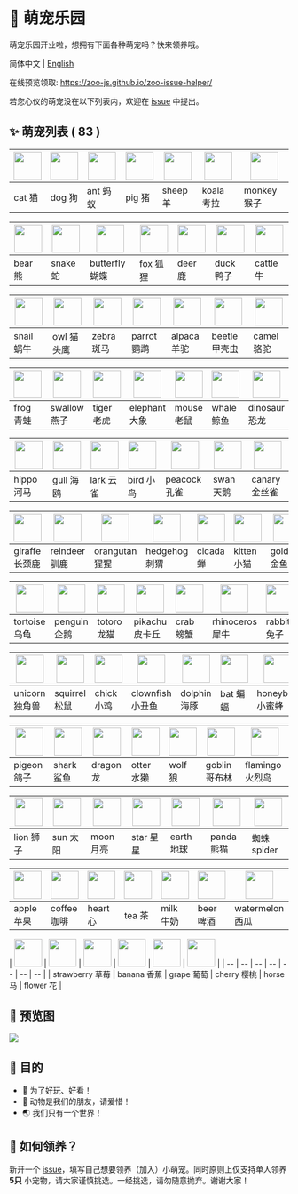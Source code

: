 # 🌈 萌宠乐园

萌宠乐园开业啦，想拥有下面各种萌宠吗？快来领养哦。

简体中文 | [English](./README.en-US.md)

在线预览领取: https://zoo-js.github.io/zoo-issue-helper/

若您心仪的萌宠没在以下列表内，欢迎在 [issue][issue-new] 中提出。

## ✨ 萌宠列表 ( 83 )

| [<img src="https://avatars0.githubusercontent.com/u/70745181?s=200&v=4" width="50" />](https://github.com/cat-js) | [<img src="https://avatars1.githubusercontent.com/u/70746150?s=200&v=4" width="50" />](https://github.com/dog-js) | [<img src="https://avatars2.githubusercontent.com/u/70746215?s=200&v=4" width="50" />](https://github.com/ant-js) | [<img src="https://avatars1.githubusercontent.com/u/70749293?s=200&v=4" width="50" />](https://github.com/pig-js) | [<img src="https://avatars1.githubusercontent.com/u/70750007?s=200&v=4" width="50" />](https://github.com/sheep-js) | [<img src="https://avatars1.githubusercontent.com/u/70750089?s=200&v=4" width="50" />](https://github.com/koala-js) | [<img src="https://avatars1.githubusercontent.com/u/70750531?s=200&v=4" width="50" />](https://github.com/monkey-js) |
| -- | -- | -- | -- | -- | -- | -- |
| cat 猫 |  dog 狗 | ant 蚂蚁 | pig 猪 | sheep 羊 | koala 考拉 | monkey 猴子 |

| [<img src="https://avatars2.githubusercontent.com/u/70750582?s=200&v=4" width="50" />](https://github.com/bear-js) | [<img src="https://avatars2.githubusercontent.com/u/70750638?s=200&v=4" width="50"/>](https://github.com/snake-js) | [<img src="https://avatars2.githubusercontent.com/u/70750798?s=200&v=4" width="50" />](https://github.com/butterfly-js) | [<img src="https://avatars1.githubusercontent.com/u/70750872?s=200&v=4" width="50" />](https://github.com/fox-js) | [<img src="https://avatars3.githubusercontent.com/u/70750953?s=200&v=4" width="50" />](https://github.com/deer-js) | [<img src="https://avatars2.githubusercontent.com/u/70751028?s=200&v=4" width="50" />](https://github.com/duck-js) | [<img src="https://avatars0.githubusercontent.com/u/70751211?s=200&v=4" width="50" />](https://github.com/cattle-js) |
| -- | -- | -- | -- | -- | -- | -- |
|bear 熊 | snake 蛇|butterfly 蝴蝶| fox 狐狸|deer 鹿 | duck 鸭子|cattle 牛 |

| [<img src="https://avatars3.githubusercontent.com/u/70751299?s=200&v=4" width="50" />](https://github.com/snail-js) | [<img src="https://avatars2.githubusercontent.com/u/70752100?s=200&v=4" width="50" />](https://github.com/owl-js) | [<img src="https://avatars3.githubusercontent.com/u/70752158?s=200&v=4" width="50" />](https://github.com/zebra-js) | [<img src="https://avatars1.githubusercontent.com/u/70752245?s=200&v=4" width="50" />](https://github.com/parrot-js) | [<img src="https://avatars0.githubusercontent.com/u/70752315?s=200&v=4" width="50" />](https://github.com/alpaca-js) | [<img src="https://avatars0.githubusercontent.com/u/70752362?s=200&v=4" width="50" />](https://github.com/beetle-js) | [<img src="https://avatars3.githubusercontent.com/u/70752397?s=200&v=4" width="50" />](https://github.com/camel-js) |
| -- | -- | -- | -- | -- | -- | -- |
| snail 蜗牛| owl 猫头鹰| zebra 斑马| parrot 鹦鹉 | alpaca 羊驼| beetle 甲壳虫 | camel 骆驼|

| [<img src="https://avatars2.githubusercontent.com/u/70752488?s=200&v=4" width="50" />](https://github.com/frog-js) | [<img src="https://avatars2.githubusercontent.com/u/70752630?s=200&v=4" width="50" />](https://github.com/swallow-js) | [<img src="https://avatars0.githubusercontent.com/u/70752665?s=200&v=4" width="50" />](https://github.com/tiger-js) | [<img src="https://avatars1.githubusercontent.com/u/70752728?s=200&v=4" width="50" />](https://github.com/elephant-js) | [<img src="https://avatars0.githubusercontent.com/u/70752757?s=200&v=4" width="50" />](https://github.com/mouse-js) | [<img src="https://avatars3.githubusercontent.com/u/70752793?s=200&v=4" width="50" />](https://github.com/whale-js) | [<img src="https://avatars2.githubusercontent.com/u/70752846?s=200&v=4" width="50" />](https://github.com/dinosaur-js) |
| -- | -- | -- | -- | -- | -- | -- |
| frog 青蛙| swallow 燕子 | tiger 老虎 | elephant 大象| mouse 老鼠 | whale 鲸鱼| dinosaur 恐龙 |

| [<img src="https://avatars0.githubusercontent.com/u/70752881?s=200&v=4" width="50" />](https://github.com/hippo-js) | [<img src="https://avatars2.githubusercontent.com/u/70752962?s=200&v=4" width="50" />](https://github.com/gull-js) | [<img src="https://avatars1.githubusercontent.com/u/70753047?s=200&v=4" width="50" />](https://github.com/lark-js) | [<img src="https://avatars3.githubusercontent.com/u/70757307?s=200&v=4" width="50" />](https://github.com/bird-js) | [<img src="https://avatars3.githubusercontent.com/u/70757494?s=200&v=4" width="50" />](https://github.com/peacock-js) | [<img src="https://avatars2.githubusercontent.com/u/70757521?s=200&v=4" width="50" />](https://github.com/swan-js) | [<img src="https://avatars0.githubusercontent.com/u/70757575?s=200&v=4" width="50" />](https://github.com/canary-js) |
| -- | -- | -- | -- | -- | -- | -- |
|hippo 河马 | gull 海鸥 | lark 云雀 | bird 小鸟 | peacock 孔雀 | swan 天鹅 | canary 金丝雀|

| [<img src="https://avatars2.githubusercontent.com/u/70757639?s=200&v=4" width="50" />](https://github.com/giraffe-js) | [<img src="https://avatars1.githubusercontent.com/u/70757664?s=200&v=4" width="50" />](https://github.com/reindeer-js) | [<img src="https://avatars0.githubusercontent.com/u/70757694?s=200&v=4" width="50" />](https://github.com/orangutan-js) | [<img src="https://avatars3.githubusercontent.com/u/70757725?s=200&v=4" width="50" />](https://github.com/hedgehog-js) | [<img src="https://avatars3.githubusercontent.com/u/70757758?s=200&v=4" width="50" />](https://github.com/cicada-js) | [<img src="https://avatars2.githubusercontent.com/u/70757890?s=200&v=4" width="50" />](https://github.com/kitten-js) | [<img src="https://avatars3.githubusercontent.com/u/70762676?s=200&v=4" width="50" />](https://github.com/goldfish-js) |
| -- | -- | -- | -- | -- | -- | -- |
| giraffe 长颈鹿 | reindeer 驯鹿 | orangutan 猩猩 | hedgehog 刺猬| cicada 蝉 | kitten 小猫| goldfish 金鱼 |

| [<img src="https://avatars1.githubusercontent.com/u/70783027?s=200&v=4" width="50" />](https://github.com/tortoise-js) | [<img src="https://avatars3.githubusercontent.com/u/70783043?s=200&v=4" width="50" />](https://github.com/penguin-js) | [<img src="https://avatars3.githubusercontent.com/u/70783073?s=200&v=4" width="50" />](https://github.com/totoro-js) | [<img src="https://avatars3.githubusercontent.com/u/70783107?s=200&v=4" width="50" />](https://github.com/pikachu-js) | [<img src="https://avatars0.githubusercontent.com/u/70783229?s=200&v=4" width="50" />](https://github.com/crab-js) | [<img src="https://avatars0.githubusercontent.com/u/70783273?s=200&v=4" width="50" />](https://github.com/rhinoceros-js) | [<img src="https://avatars2.githubusercontent.com/u/70783302?s=200&v=4" width="50" />](https://github.com/rabbit-js) |
| -- | -- | -- | -- | -- | -- | -- |
| tortoise 乌龟 | penguin 企鹅 | totoro 龙猫 | pikachu 皮卡丘 | crab 螃蟹 | rhinoceros 犀牛 | rabbit 兔子 |

| [<img src="https://avatars1.githubusercontent.com/u/70783423?s=200&v=4" width="50" />](https://github.com/unicorn-js) | [<img src="https://avatars2.githubusercontent.com/u/70783453?s=200&v=4" width="50" />](https://github.com/squirrel-js) | [<img src="https://avatars1.githubusercontent.com/u/70783479?s=200&v=4" width="50" />](https://github.com/chick-js) | [<img src="https://avatars3.githubusercontent.com/u/70783502?s=200&v=4" width="50">](https://github.com/clownfish-js) | [<img src="https://avatars0.githubusercontent.com/u/70783522?s=200&v=4" width="50" />](https://github.com/dolphin-js) | [<img src="https://avatars2.githubusercontent.com/u/70783585?s=200&v=4" width="50" />](https://github.com/bat-js) | [<img src="https://avatars0.githubusercontent.com/u/70783684?s=200&v=4" width="50" />](https://github.com/honeybee-js) |
| -- | -- | -- | -- | -- | -- | -- |
| unicorn 独角兽 | squirrel 松鼠 | chick 小鸡 | clownfish 小丑鱼 | dolphin 海豚 | bat 蝙蝠 | honeybee 小蜜蜂 |

| [<img src="https://avatars3.githubusercontent.com/u/70783705?s=200&v=4" width="50" />](https://github.com/pigeon-js) | [<img src="https://avatars2.githubusercontent.com/u/70783812?s=200&v=4" width="50" />](https://github.com/shark-ts) | [<img src="https://avatars3.githubusercontent.com/u/70783905?s=200&v=4" width="50" />](https://github.com/dragon-ts) | [<img src="https://avatars0.githubusercontent.com/u/70784646?s=200&v=4" width="50" />](https://github.com/otter-ts) | [<img src="https://avatars3.githubusercontent.com/u/70870347?s=200&v=4" width="50" />](https://github.com/wolf-ts) | [<img src="https://avatars0.githubusercontent.com/u/71177746?s=200&v=4" width="50" />](https://github.com/goblin-js) | [<img src="https://avatars0.githubusercontent.com/u/71747962?s=200&v=4" width="50" />](https://github.com/flamingo-js) |
| -- | -- | -- | -- | -- | -- | -- |
| pigeon 鸽子 | shark 鲨鱼 | dragon 龙 | otter 水獭 | wolf 狼 | goblin 哥布林 |  flamingo 火烈鸟 |

| [<img src="https://avatars1.githubusercontent.com/u/72246448?s=200&v=4" width="50" />](https://github.com/lion-ts) | [<img src="https://avatars0.githubusercontent.com/u/72177992?s=200&v=4" width="50" />](https://github.com/sun-vs) | [<img src="https://avatars3.githubusercontent.com/u/72177911?s=200&v=4" width="50" />](https://github.com/moon-js) |  [<img src="https://avatars3.githubusercontent.com/u/72178015?s=200&v=4" width="50" />](https://github.com/star-js) | [<img src="https://avatars3.githubusercontent.com/u/72246621?s=200&v=4" width="50" />](https://github.com/earth-js) | [<img src="https://avatars0.githubusercontent.com/u/72590558?s=200&v=4" width="50" />](https://github.com/panda-ts) | [<img src="https://avatars3.githubusercontent.com/u/72592115?s=200&v=4" width="50" />](https://github.com/spider-ts) |
| -- | -- | -- | -- | -- | -- | -- |
| lion 狮子 | sun 太阳 | moon 月亮 | star 星星 | earth 地球 | panda 熊猫 | 蜘蛛 spider |

| [<img src="https://avatars1.githubusercontent.com/u/72603505?s=200&v=4" width="50" />](https://github.com/apple-js) | [<img src="https://avatars0.githubusercontent.com/u/72603566?s=200&v=4" width="50" />](https://github.com/coffee-ts) | [<img src="https://avatars0.githubusercontent.com/u/72603614?s=200&v=4" width="50" />](https://github.com/heart-js) | [<img src="https://avatars0.githubusercontent.com/u/72603690?s=200&v=4" width="50" />](https://github.com/tea-ts) | [<img src="https://avatars0.githubusercontent.com/u/72603746?s=200&v=4" width="50" />](https://github.com/milk-js) | [<img src="https://avatars1.githubusercontent.com/u/72603787?s=200&v=4" width="50" />](https://github.com/beer-ts) | [<img src="https://avatars0.githubusercontent.com/u/72603976?s=200&v=4" width="50" />](https://github.com/watermelon-js) |
| -- | -- | -- | -- | -- | -- | -- |
| apple 苹果 | coffee 咖啡 | heart 心 | tea 茶 | milk 牛奶 | beer 啤酒 | watermelon 西瓜 |

| [<img src="https://avatars3.githubusercontent.com/u/72604011?s=200&v=4" width="50" />](https://github.com/strawberry-js) | [<img src="https://avatars2.githubusercontent.com/u/72604097?s=200&v=4" width="50" />](https://github.com/banana-js) | [<img src="https://avatars2.githubusercontent.com/u/72604170?s=200&v=4" width="50" />](https://github.com/grape-js) | [<img src="https://avatars3.githubusercontent.com/u/72604201?s=200&v=4" width="50" />](https://github.com/cherry-js) | [<img src="https://avatars3.githubusercontent.com/u/72602791?s=200&v=4" width="50" />](https://github.com/horse-ts) | [<img src="https://avatars2.githubusercontent.com/u/72603073?s=200&v=4" width="50" />](https://github.com/flower-js) |
| -- | -- | -- | -- | -- | -- | -- |
| strawberry 草莓 | banana 香蕉 | grape 葡萄 | cherry 樱桃 | horse 马 | flower 花 |

## 🌟 预览图

![](https://github.com/zoo-js/zoo/blob/master/assets/pets.png?raw=true)

## 💖 目的

- 🎁 为了好玩、好看！
- 🙂 动物是我们的朋友，请爱惜！
- 🌏 我们只有一个世界！

## 💄 如何领养？

新开一个 [issue][issue-new]，填写自己想要领养（加入）小萌宠。同时原则上仅支持单人领养 **5只** 小宠物，请大家谨慎挑选。一经挑选，请勿随意抛弃。谢谢大家！

[issue-new]:https://github.com/zoo-js/zoo/issues/new/choose
